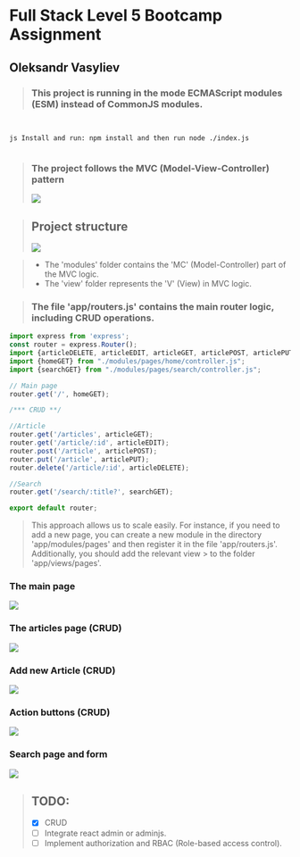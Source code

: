 # Full Stack Level 5 Bootcamp Assignment
## Oleksandr Vasyliev

> ### This project is running in the mode ECMAScript modules (ESM) instead of CommonJS modules.


```


js Install and run: npm install and then run node ./index.js 


```


> ### The project follows the MVC (Model-View-Controller) pattern
> ![](https://joxi.ru/vAWa9exTK1QwBm.jpg "")


> ## Project structure
> ![](https://joxi.ru/LmG1BpzFbe96XA.jpg "")

> * The 'modules' folder contains the 'MC' (Model-Controller) part of the MVC logic.
> * The 'view' folder represents the 'V' (View) in MVC logic.


> ### The file 'app/routers.js' contains the main router logic, including CRUD operations.
```js 
import express from 'express';
const router = express.Router();
import {articleDELETE, articleEDIT, articleGET, articlePOST, articlePUT} from "./modules/pages/article/controller.js";
import {homeGET} from "./modules/pages/home/controller.js";
import {searchGET} from "./modules/pages/search/controller.js";

// Main page
router.get('/', homeGET);

/*** CRUD **/

//Article
router.get('/articles', articleGET);
router.get('/article/:id', articleEDIT);
router.post('/article', articlePOST);
router.put('/article', articlePUT);
router.delete('/article/:id', articleDELETE);

//Search
router.get('/search/:title?', searchGET);

export default router;
```

> This approach allows us to scale easily. For instance, if you need to add a new page, you can create a new module in the
> directory 'app/modules/pages' and then register it in the file 'app/routers.js'. Additionally, you should add the relevant
> view > to the folder 'app/views/pages'.

###  The main page

![](https://joxi.ru/E2p4ynwUV9MZP2.jpg "")

### The articles page (CRUD)

![](https://joxi.ru/xAeqKXjh6pxQJA.jpg "")

### Add new Article (CRUD)

![](https://joxi.ru/1A5PBJnHknyeG2.jpg "")

### Action buttons (CRUD)

![](https://joxi.ru/Y2LJ9DWie9J0vr.jpg "")

### Search page and form

![](https://joxi.ru/l2ZO9YyikwW9NA.jpg "")

> ## TODO:
> * [x] CRUD
> * [ ] Integrate react admin or adminjs.
> * [ ] Implement authorization  and  RBAC (Role-based access control). 
